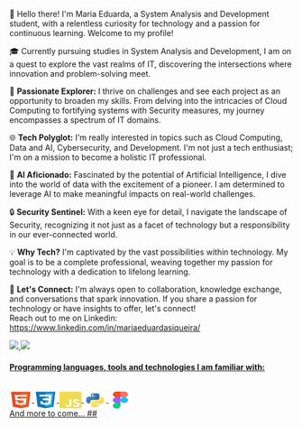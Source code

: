 👋 Hello there! I'm Maria Eduarda, a System Analysis and Development student, with a relentless curiosity for technology and a passion for continuous learning. Welcome to my profile! <br>

🎓 Currently pursuing studies in System Analysis and Development, I am on a quest to explore the vast realms of IT, discovering the intersections where innovation and problem-solving meet. <br>

🚀 <b>Passionate Explorer:</b> I thrive on challenges and see each project as an opportunity to broaden my skills. From delving into the intricacies of Cloud Computing to fortifying systems with Security measures, my journey encompasses a spectrum of IT domains. <br>

🌐 <b>Tech Polyglot:</b> I'm really interested in topics such as Cloud Computing, Data and AI, Cybersecurity, and Development. I'm not just a tech enthusiast; I'm on a mission to become a holistic IT professional.<br>

🤖 <b>AI Aficionado:</b> Fascinated by the potential of Artificial Intelligence, I dive into the world of data with the excitement of a pioneer. I am determined to leverage AI to make meaningful impacts on real-world challenges.<br>

🔒 <b>Security Sentinel:</b> With a keen eye for detail, I navigate the landscape of Security, recognizing it not just as a facet of technology but a responsibility in our ever-connected world.<br>

💡 <b>Why Tech?</b> I'm captivated by the vast possibilities within technology. My goal is to be a complete professional, weaving together my passion for technology with a dedication to lifelong learning.<br>

🌟 <b>Let's Connect:</b> I'm always open to collaboration, knowledge exchange, and conversations that spark innovation. If you share a passion for technology or have insights to offer, let's connect!<br>
Reach out to me on Linkedin: https://www.linkedin.com/in/mariaeduardasiqueira/<br>
<div>
  <a href="https://github.com/mariaEduarda-codes">
  <img height="180em" src="https://github-readme-stats.vercel.app/api?username=mariaEduarda-codes&show_icons=true&theme=dracula&include_all_commits=true&count_private=true"/>
  <img height="180em" src="https://github-readme-stats.vercel.app/api/top-langs/?username=mariaEduarda-codes&layout=compact&langs_count=7&theme=dracula"/>
</div>
  <h4>Programming languages, tools and technologies I am familiar with:</h4>
<div style="display: inline_block"><br>
  <img align="center" alt="HTML" height="30" width="40" src="https://raw.githubusercontent.com/devicons/devicon/master/icons/html5/html5-original.svg">
  <img align="center" alt="CSS" height="30" width="40" src="https://raw.githubusercontent.com/devicons/devicon/master/icons/css3/css3-original.svg">
  <img align="center" alt="Javascript" height="30" width="40" src="https://raw.githubusercontent.com/devicons/devicon/master/icons/javascript/javascript-plain.svg">
  <img align="center" alt="Python" height="30" width="40" src="https://raw.githubusercontent.com/devicons/devicon/master/icons/python/python-original.svg">
  <img align="center" alt="Figma" height="30" width="40" src="https://raw.githubusercontent.com/devicons/devicon/master/icons/figma/figma-original.svg">
</div>
  And more to come...
  ##
